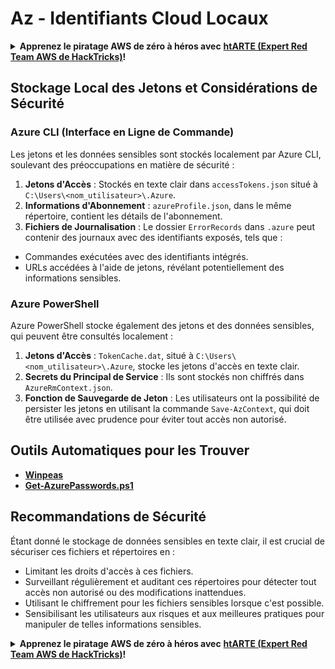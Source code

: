 # Az - Identifiants Cloud Locaux

<details>

<summary><strong>Apprenez le piratage AWS de zéro à héros avec</strong> <a href="https://training.hacktricks.xyz/courses/arte"><strong>htARTE (Expert Red Team AWS de HackTricks)</strong></a><strong>!</strong></summary>

Autres façons de soutenir HackTricks :

* Si vous souhaitez voir votre **entreprise annoncée dans HackTricks** ou **télécharger HackTricks en PDF**, consultez les [**PLANS D'ABONNEMENT**](https://github.com/sponsors/carlospolop) !
* Obtenez le [**swag officiel PEASS & HackTricks**](https://peass.creator-spring.com)
* Découvrez [**La Famille PEASS**](https://opensea.io/collection/the-peass-family), notre collection exclusive de [**NFTs**](https://opensea.io/collection/the-peass-family)
* **Rejoignez le** 💬 [**groupe Discord**](https://discord.gg/hRep4RUj7f) ou le [**groupe Telegram**](https://t.me/peass) ou **suivez-nous** sur **Twitter** 🐦 [**@hacktricks_live**](https://twitter.com/hacktricks_live)**.**
* **Partagez vos astuces de piratage en soumettant des PR aux** [**HackTricks**](https://github.com/carlospolop/hacktricks) et [**HackTricks Cloud**](https://github.com/carlospolop/hacktricks-cloud) dépôts GitHub.

</details>

## Stockage Local des Jetons et Considérations de Sécurité

### Azure CLI (Interface en Ligne de Commande)

Les jetons et les données sensibles sont stockés localement par Azure CLI, soulevant des préoccupations en matière de sécurité :

1. **Jetons d'Accès** : Stockés en texte clair dans `accessTokens.json` situé à `C:\Users\<nom_utilisateur>\.Azure`.
2. **Informations d'Abonnement** : `azureProfile.json`, dans le même répertoire, contient les détails de l'abonnement.
3. **Fichiers de Journalisation** : Le dossier `ErrorRecords` dans `.azure` peut contenir des journaux avec des identifiants exposés, tels que :
- Commandes exécutées avec des identifiants intégrés.
- URLs accédées à l'aide de jetons, révélant potentiellement des informations sensibles.

### Azure PowerShell

Azure PowerShell stocke également des jetons et des données sensibles, qui peuvent être consultés localement :

1. **Jetons d'Accès** : `TokenCache.dat`, situé à `C:\Users\<nom_utilisateur>\.Azure`, stocke les jetons d'accès en texte clair.
2. **Secrets du Principal de Service** : Ils sont stockés non chiffrés dans `AzureRmContext.json`.
3. **Fonction de Sauvegarde de Jeton** : Les utilisateurs ont la possibilité de persister les jetons en utilisant la commande `Save-AzContext`, qui doit être utilisée avec prudence pour éviter tout accès non autorisé.

## Outils Automatiques pour les Trouver

* [**Winpeas**](https://github.com/carlospolop/PEASS-ng/tree/master/winPEAS/winPEASexe)
* [**Get-AzurePasswords.ps1**](https://github.com/NetSPI/MicroBurst/blob/master/AzureRM/Get-AzurePasswords.ps1)

## Recommandations de Sécurité

Étant donné le stockage de données sensibles en texte clair, il est crucial de sécuriser ces fichiers et répertoires en :
- Limitant les droits d'accès à ces fichiers.
- Surveillant régulièrement et auditant ces répertoires pour détecter tout accès non autorisé ou des modifications inattendues.
- Utilisant le chiffrement pour les fichiers sensibles lorsque c'est possible.
- Sensibilisant les utilisateurs aux risques et aux meilleures pratiques pour manipuler de telles informations sensibles.


<details>

<summary><strong>Apprenez le piratage AWS de zéro à héros avec</strong> <a href="https://training.hacktricks.xyz/courses/arte"><strong>htARTE (Expert Red Team AWS de HackTricks)</strong></a><strong>!</strong></summary>

Autres façons de soutenir HackTricks :

* Si vous souhaitez voir votre **entreprise annoncée dans HackTricks** ou **télécharger HackTricks en PDF**, consultez les [**PLANS D'ABONNEMENT**](https://github.com/sponsors/carlospolop) !
* Obtenez le [**swag officiel PEASS & HackTricks**](https://peass.creator-spring.com)
* Découvrez [**La Famille PEASS**](https://opensea.io/collection/the-peass-family), notre collection exclusive de [**NFTs**](https://opensea.io/collection/the-peass-family)
* **Rejoignez le** 💬 [**groupe Discord**](https://discord.gg/hRep4RUj7f) ou le [**groupe Telegram**](https://t.me/peass) ou **suivez-nous** sur **Twitter** 🐦 [**@hacktricks_live**](https://twitter.com/hacktricks_live)**.**
* **Partagez vos astuces de piratage en soumettant des PR aux** [**HackTricks**](https://github.com/carlospolop/hacktricks) et [**HackTricks Cloud**](https://github.com/carlospolop/hacktricks-cloud) dépôts GitHub.

</details>
